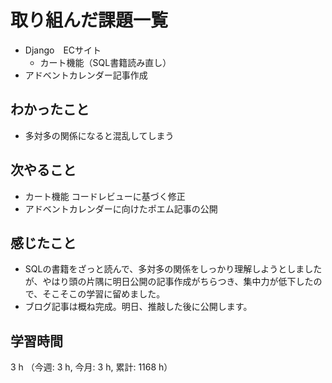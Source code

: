 # 取り組んだ課題一覧
- Django　ECサイト
    - カート機能（SQL書籍読み直し）
- アドベントカレンダー記事作成

## わかったこと
- 多対多の関係になると混乱してしまう

## 次やること
- カート機能 コードレビューに基づく修正
- アドベントカレンダーに向けたポエム記事の公開

## 感じたこと
- SQLの書籍をざっと読んで、多対多の関係をしっかり理解しようとしましたが、やはり頭の片隅に明日公開の記事作成がちらつき、集中力が低下したので、そこそこの学習に留めました。
- ブログ記事は概ね完成。明日、推敲した後に公開します。        

## 学習時間
3 h （今週: 3 h, 今月: 3 h, 累計: 1168 h）